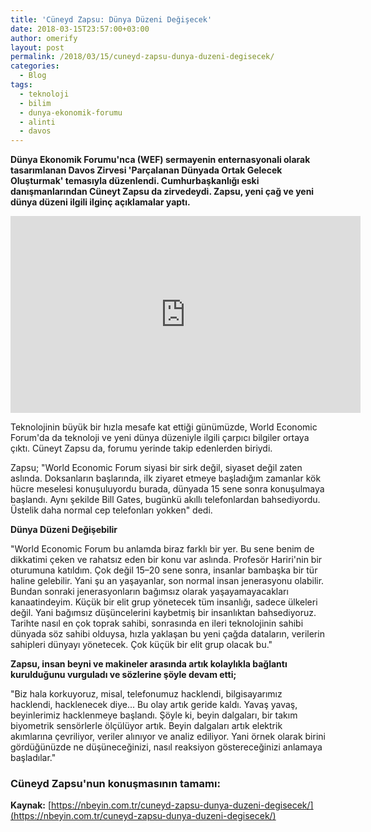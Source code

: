 ```yaml
---
title: 'Cüneyd Zapsu: Dünya Düzeni Değişecek'
date: 2018-03-15T23:57:00+03:00
author: omerify
layout: post
permalink: /2018/03/15/cuneyd-zapsu-dunya-duzeni-degisecek/
categories:
  - Blog
tags:
  - teknoloji
  - bilim
  - dunya-ekonomik-forumu
  - alinti
  - davos
---
```


**Dünya Ekonomik Forumu'nca (WEF) sermayenin enternasyonali olarak tasarımlanan Davos Zirvesi 'Parçalanan Dünyada Ortak Gelecek Oluşturmak' temasıyla düzenlendi. Cumhurbaşkanlığı eski danışmanlarından Cüneyt Zapsu da zirvedeydi. Zapsu, yeni çağ ve yeni dünya düzeni ilgili ilginç açıklamalar yaptı.**

<iframe width="560" height="315" src="https://www.youtube.com/embed/4EDORSxv4CI" title="YouTube video player" frameborder="0" allow="accelerometer; autoplay; clipboard-write; encrypted-media; gyroscope; picture-in-picture" allowfullscreen></iframe>

Teknolojinin büyük bir hızla mesafe kat ettiği günümüzde, World Economic Forum'da da teknoloji ve yeni dünya düzeniyle ilgili çarpıcı bilgiler ortaya çıktı. Cüneyt Zapsu da, forumu yerinde takip edenlerden biriydi.

Zapsu; "World Economic Forum siyasi bir sirk değil, siyaset değil zaten aslında. Doksanların başlarında, ilk ziyaret etmeye başladığım zamanlar kök hücre meselesi konuşuluyordu burada, dünyada 15 sene sonra konuşulmaya başlandı. Aynı şekilde Bill Gates, bugünkü akıllı telefonlardan bahsediyordu. Üstelik daha normal cep telefonları yokken" dedi.

**Dünya Düzeni Değişebilir**

"World Economic Forum bu anlamda biraz farklı bir yer. Bu sene benim de dikkatimi çeken ve rahatsız eden bir konu var aslında. Profesör Hariri'nin bir oturumuna katıldım. Çok değil 15–20 sene sonra, insanlar bambaşka bir tür haline gelebilir. Yani şu an yaşayanlar, son normal insan jenerasyonu olabilir. Bundan sonraki jenerasyonların bağımsız olarak yaşayamayacakları kanaatindeyim. Küçük bir elit grup yönetecek tüm insanlığı, sadece ülkeleri değil. Yani bağımsız düşüncelerini kaybetmiş bir insanlıktan bahsediyoruz. Tarihte nasıl en çok toprak sahibi, sonrasında en ileri teknolojinin sahibi dünyada söz sahibi olduysa, hızla yaklaşan bu yeni çağda dataların, verilerin sahipleri dünyayı yönetecek. Çok küçük bir elit grup olacak bu."

**Zapsu, insan beyni ve makineler arasında artık kolaylıkla bağlantı kurulduğunu vurguladı ve sözlerine şöyle devam etti;**

"Biz hala korkuyoruz, misal, telefonumuz hacklendi, bilgisayarımız hacklendi, hacklenecek diye... Bu olay artık geride kaldı. Yavaş yavaş, beyinlerimiz hacklenmeye başlandı. Şöyle ki, beyin dalgaları, bir takım biyometrik sensörlerle ölçülüyor artık. Beyin dalgaları artık elektrik akımlarına çevriliyor, veriler alınıyor ve analiz ediliyor. Yani örnek olarak birini gördüğünüzde ne düşüneceğinizi, nasıl reaksiyon göstereceğinizi anlamaya başladılar."

### **Cüneyd Zapsu'nun konuşmasının tamamı:**

**Kaynak:** [https://nbeyin.com.tr/cuneyd-zapsu-dunya-duzeni-degisecek/](https://nbeyin.com.tr/cuneyd-zapsu-dunya-duzeni-degisecek/)

